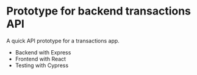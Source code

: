 # Prototype for backend transactions API

A quick API prototype for a transactions app.
- Backend with Express
- Frontend with React
- Testing with Cypress